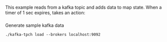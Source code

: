 This example reads from a kafka topic and adds data to map state. When a timer of 1 sec 
expires, takes an action:

#####
Generate sample kafka data
```shell
./kafka-tpch load --brokers localhost:9092
```